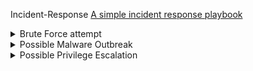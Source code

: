 Incident-Response [A simple incident response playbook](https://docs.google.com/document/d/1EQ5MzN95POLaRIMulYg3PIH3UGHtDNcGdkFvgOXyEXQ/edit#heading=h.14falem1ttrj)
<details>
  <summary>Brute Force attempt</summary>
  
  Incident Response: Brute Force Attack on Azure Windows VM
Overview
Incident Summary
On August 12, 2024, an alert was triggered for a potential brute force attack on the Azure-hosted Windows virtual machine (windows-vm). The alert, generated by Microsoft Sentinel, indicated a successful brute force attempt from an external IP address (203.135.22.130) located in Lahore, Pakistan.

<p align="center">
<img src="https://github.com/user-attachments/assets/a74ca45d-0f7e-4550-9b30-eaf0f1656ee0" height="80%" width="80%" alt="NSGALLOW"/>

Upon investigation, it was determined that the alert was a false positive, attributed to a service account-related misconfiguration. Despite the initial appearance of a successful breach, further analysis revealed no unauthorized changes or suspicious activity on the system. See final report for findings and reasoning
<p align="center">
<img src="https://github.com/user-attachments/assets/3582efe4-aa88-4e36-9b6d-79799373b74e" height="80%" width="80%" alt="NSGALLOW"/>

Investigation and Analysis
Preparation:

Custom detection and logging rules were configured in Microsoft Sentinel, ensuring that all brute force attempts were captured and sent to the Log Analytics Workspace for analysis.

Detection:

The SIEM alert indicated a successful brute force attempt, which prompted immediate investigation. Initial indicators included a high volume of failed login attempts (over 600) followed by a single successful logon from an IP address outside the expected geographic region.
<p align="center">
<img src="https://github.com/user-attachments/assets/dd37d745-0a30-4da4-9874-dadaf5c233b0" height="80%" width="80%" alt="NSGALLOW"/>
  
Analysis:

The alert's geolocation data showed that the source IP originated from Lahore, Pakistan, a location not associated with any authorized access. The account in question was NT AUTHORITY\ANONYMOUS LOGON, commonly involved in such alerts.
Despite the alert indicating a "success," repeated login attempts continued from the same IP, suggesting that the attacker's access was not fully established.
Further research revealed that this scenario is a known issue, often related to service accounts and resulting in false positives for brute force detection. (I forgot to take more screenshots, I was having so much fun. I'll make sure not to forget in the next 2 incidents, I apologize.)

Containment:

Immediate actions were taken to prevent further attempts, including adjusting the Network Security Group (NSG) rules to restrict inbound traffic solely to known, trusted IP addresses.
A detailed review of the NSG settings was conducted to ensure no similar traffic could bypass the firewall in the future. (Usually this first goes through the Change Management Process where you would first file an RFC, or a Request For Change)

<p align="center">
<img src="https://github.com/user-attachments/assets/d15bb91a-a544-4a1d-87b6-f26bdd1bbae0" height="80%" width="80%" alt="NSGALLOW"/>

Conclusion:

The incident was ultimately classified as a false positive. However, the investigation highlighted the importance of robust firewall and NSG configurations to prevent such occurrences.


Final Report:

Date: August 12, 2024
Time: 12:03 PM
Incident: Brute Force Alert on windows-vm
Outcome: False Positive

Details:
The alert was triggered by a service account anomaly, resulting in an erroneous indication of a successful brute force attack. Continuous monitoring and repeated failed attempts from the same IP address suggested no real breach occurred. The false positive was confirmed through both system logs and external research.

Remediation:
The NSG rules were hardened to block all unauthorized traffic, limiting access to a specific, trusted IP range. These measures will help prevent similar false positives in the future and ensure that only legitimate traffic can reach the Azure VMs.

</details>

<details>
  <summary>Possible Malware Outbreak</summary>
  
 Incident Summary:
On March 15, 2023, at 03:14 PM, the security team received an alert indicating potential malware activity on the Azure-hosted Windows virtual machine (windows-vm). The alert, which originated from Microsoft Defender for Cloud, suggested that the virtual machine had been compromised.

Upon further investigation, it was determined that the alert was a false positive, triggered by the user conducting tests with EICAR files, a standard tool used for testing antivirus response. The incident was quickly resolved after corroborating with the user and their manager.

Investigation and Analysis
Initial Assignment:

The incident was promptly assigned for investigation. An initial overview of the incident was taken to understand its scope and potential impact

<p align="center">
<img src="https://github.com/user-attachments/assets/db6d3788-6a01-458c-98fa-05ff950e7789" height="80%" width="80%" alt="NSGALLOW"/>

Related Alerts:

During the investigation, it was noted that the windows-vm had been involved in multiple brute force attack attempts. However, no successful compromises were reported.
Analytics Rule Examination:

The next step involved examining the query that generated the alert. This was crucial in understanding why the alert was triggered and ensuring that no actual threats were missed.

<p align="center">
<img src="https://github.com/user-attachments/assets/d1b65eb8-e7e4-4278-8795-13e7f52cb20c"height="80%" width="80%" alt="NSGALLOW"/>

Log Query and Analysis:

Logs from the compromised entity were queried to check for any signs of malware installation or execution. The logs confirmed that Microsoft Defender had successfully blocked the malware and quarantined the EICAR test files, preventing any potential harm 

<p align="center">
<img src="https://github.com/user-attachments/assets/ef5ddc52-0f68-4f76-a19b-c135de982756"height="80%" width="80%" alt="NSGALLOW"/>

  
Conclusion:

The incident was confirmed as a false positive. The alert was triggered due to legitimate EICAR file tests conducted by the user. After confirming this with the user and their manager, the alert was closed.

<p align="center">
<img src="https://github.com/user-attachments/assets/5ff3b63b-e7b2-4d9a-80a2-c8a5a960a778"height="80%" width="80%" alt="NSGALLOW"/>

  
Final Report:


Date: March 15, 2023
Time: 03:14 PM

Incident: Possible Malware Outbreak on windows-vm

Outcome: False Positive

Details:
The alert for a potential malware outbreak on windows-vm was generated by Microsoft Defender in response to EICAR test files used by the user. These files are harmless and are specifically designed to test the effectiveness of antivirus software. After thorough investigation and corroboration with the involved user and their manager, the incident was classified as a false positive and the alert was closed.

Remediation:
No further action was required, as the situation was already effectively handled by Microsoft Defender. The incident was documented, and no system changes were necessary.

</details>

<details>
  <summary>Possible Privilege Escalation</summary>
  
 Incident Summary
On February 16, 2023, an alert was triggered by the Security Information and Event Management (SIEM) system indicating a potential privilege escalation within the Azure environment. The alert flagged suspicious activity involving the user account josh.madakorgmail.onmicrosoft.com, which had accessed critical credentials in the Azure Key Vault multiple times and was associated with several other high-risk actions, including password resets and the assignment of global administrator roles.

Upon further investigation, it was determined that the actions were legitimate and performed by the account owner as part of their normal duties. The incident was corroborated with the account owner and their manager, leading to the closure of the alert.

Investigation and Analysis
Initial Assignment:

The incident was promptly assigned for investigation. An initial overview of the alert was taken, focusing on the entities involved and the potential scope of the incident

<p align="center">
<img src="https://github.com/user-attachments/assets/2ff5b1c2-624d-497b-a2ae-b2568dfe94df"80%" width="80%" alt="NSGALLOW"/>

<p align="center">
<img src="https://github.com/user-attachments/assets/b08ba064-74c5-4c91-893e-55c5f41883b7"80%" width="80%" alt="NSGALLOW"/>

Related Alerts:

During the investigation, it was discovered that the user had been involved in multiple other security alerts, including excessive password resets and the assignment of global administrator privileges. This raised concerns about possible lateral movement within the network

<p align="center">
<img src="https://github.com/user-attachments/assets/3f4167ab-a145-424d-ae02-4051c81b345d"height="80%" width="80%" alt="NSGALLOW"/>


Direct Communication:

The security team reached out to the account owner to verify the legitimacy of the activities. The account owner confirmed that the actions were part of their regular duties. This was further corroborated by their manager, who confirmed the legitimacy of the activities (see screenshot "Close Ticket").
Conclusion:

The incident was classified as a false positive due to inaccurate data. The actions taken by the user were legitimate, and the alert was closed following confirmation from both the user and their manager.

<p align="center">
<img src="https://github.com/user-attachments/assets/396ff738-4f6d-4ae6-a873-c7ef61d9df57"height="80%" width="80%" alt="NSGALLOW"/>



Final Report
Date: February 16, 2023
Incident: Possible Privilege Escalation in Azure Key Vault
Outcome: False Positive - Inaccurate Data

Details:
The SIEM alert indicated potential privilege escalation by the user account josh.madakorgmail.onmicrosoft.com. The investigation revealed that the user had accessed critical credentials multiple times and was involved in several high-risk activities, including password resets and the assignment of global administrator roles. After direct communication with the user and corroboration with their manager, it was confirmed that these activities were legitimate and part of the user's normal duties. The alert was closed as a false positive.

Remediation:
No further action was required, as the activities were authorized. The incident was documented, and the alert was closed to prevent unnecessary escalation.



</details>
